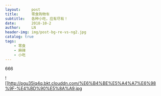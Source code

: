 ```yaml
---
layout:     post
title:      零食购物车
subtitle:   各种小吃，应有尽有！
date:       2018-10-2
author:     LN
header-img: img/post-bg-re-vs-ng2.jpg
catalog: true
tags:
    - 零食
    - 麻辣
    - 小吃
---
```



666

![]http://pgu35lq4q.bkt.clouddn.com/%E6%B4%BE%E5%A4%A7%E6%98%9F-%E4%BD%90%E5%8A%A9.jpg
